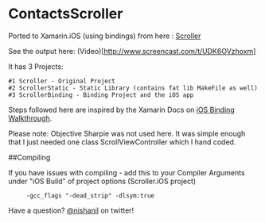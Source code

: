 ContactsScroller
================

Ported to Xamarin.iOS (using bindings) from here : [Scroller](https://github.com/raweng/Scroller)

See the output here: (Video)[http://www.screencast.com/t/UDK6OVzhoxm]

It has 3 Projects: 
	
	#1 Scroller - Original Project
	#2 ScrollerStatic - Static Library (contains fat lib MakeFile as well)
	#3 ScrollerBinding - Binding Project and the iOS app
	

Steps followed here are inspired by the Xamarin Docs on [iOS Binding Walkthrough](http://docs.xamarin.com/guides/ios/advanced_topics/binding_objective-c/binding_walkthrough/). 

Please note: Objective Sharpie was not used here. It was simple enough that I just needed one class ScrollViewController which I hand coded.

##Compiling

If you have issues with compiling - add this to your Compiler Arguments under "iOS Build" of project options (Scroller.iOS project)
	
		 -gcc_flags "-dead_strip" -dlsym:true

Have a question? [@nishanil](http://nishanil) on twitter!
